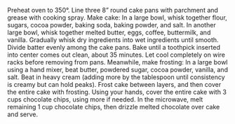 Preheat oven to 350°. Line three 8” round cake pans with parchment and grease with cooking spray.
Make cake: In a large bowl, whisk together flour, sugars, cocoa powder, baking soda, baking powder, and salt. In another large bowl, whisk together melted butter, eggs, coffee, buttermilk, and vanilla. Gradually whisk dry ingredients into wet ingredients until smooth.
Divide batter evenly among the cake pans. Bake until a toothpick inserted into center comes out clean, about 35 minutes. Let cool completely on wire racks before removing from pans.
Meanwhile, make frosting: In a large bowl using a hand mixer, beat butter, powdered sugar, cocoa powder, vanilla, and salt. Beat in heavy cream (adding more by the tablespoon until consistency is creamy but can hold peaks).
Frost cake between layers, and then cover the entire cake with frosting. Using your hands, cover the entire cake with 3 cups chocolate chips, using more if needed. 
In the microwave, melt remaining 1 cup chocolate chips, then drizzle melted chocolate over cake and serve.